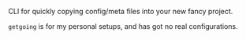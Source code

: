 CLI for quickly copying config/meta files into your new fancy project.

`getgoing` is for my personal setups, and has got no real configurations.
